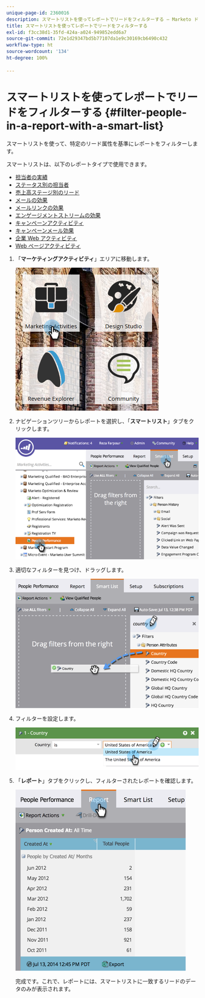 ```yaml
---
unique-page-id: 2360016
description: スマートリストを使ってレポートでリードをフィルターする — Marketo ドキュメント — 製品ドキュメント
title: スマートリストを使ってレポートでリードをフィルターする
exl-id: f3cc38d1-35fd-424a-a024-949852edd6a7
source-git-commit: 72e1d29347bd5b77107da1e9c30169cb6490c432
workflow-type: ht
source-wordcount: '134'
ht-degree: 100%

---
```


# スマートリストを使ってレポートでリードをフィルターする {#filter-people-in-a-report-with-a-smart-list}

スマートリストを使って、特定のリード属性を基準にレポートをフィルターします。

スマートリストは、以下のレポートタイプで使用できます。

* [担当者の実績](/help/marketo/product-docs/reporting/basic-reporting/report-types/people-performance-report.md)
* [ステータス別の担当者](/help/marketo/product-docs/reporting/basic-reporting/report-types/people-by-status-report.md)
* [売上高ステージ別のリード](/help/marketo/product-docs/reporting/revenue-cycle-analytics/revenue-tools/people-by-revenue-stage-report.md)
* [メールの効果](/help/marketo/product-docs/email-marketing/email-programs/email-program-data/email-performance-report.md)
* [メールリンクの効果](/help/marketo/product-docs/email-marketing/email-programs/email-program-data/email-link-performance-report.md)
* [エンゲージメントストリームの効果](/help/marketo/product-docs/email-marketing/drip-nurturing/reports-and-notifications/engagement-stream-performance-report.md)
* [キャンペーンアクティビティ](/help/marketo/product-docs/reporting/basic-reporting/report-types/campaign-activity-report.md)
* [キャンペーンメール効果](/help/marketo/product-docs/reporting/basic-reporting/report-types/campaign-email-performance-report.md)
* [企業 Web アクティビティ](/help/marketo/product-docs/reporting/basic-reporting/report-types/company-web-activity-report.md)
* [Web ページアクティビティ](/help/marketo/product-docs/reporting/basic-reporting/report-types/web-page-activity-report.md)

1. 「**マーケティングアクティビティ**」エリアに移動します。

   ![](assets/image2017-3-27-11-3a31-3a2.png)

1. ナビゲーションツリーからレポートを選択し、「**スマートリスト**」タブをクリックします。

   ![](assets/image2017-3-27-14-3a12-3a53.png)

1. 適切なフィルターを見つけ、ドラッグします。

   ![](assets/image2017-3-27-14-3a13-3a46.png)

1. フィルターを設定します。

   ![](assets/image2014-9-16-12-3a35-3a50.png)

1. 「**レポート**」タブをクリックし、フィルターされたレポートを確認します。

   ![](assets/image2017-3-27-14-3a14-3a16.png)

   完成です。これで、レポートには、スマートリストに一致するリードのデータのみが表示されます。
